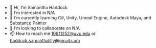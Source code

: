 - 👋 Hi, I’m Samantha Haddock
- 👀 I’m interested in N/A
- 🌱 I’m currently learning C#, Unity, Unreal Engine, Autodesk Maya, and Substance Painter
- 💞️ I’m looking to collaborate on N/A
- 📫 How to reach me 10911252@uvu.edu or haddock.samanthalilly@gmail.com

<!---
haddocksamantha/haddocksamantha is a ✨ special ✨ repository because its `README.md` (this file) appears on your GitHub profile.
You can click the Preview link to take a look at your changes.
--->
